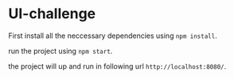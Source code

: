 # UI-challenge

First install all the neccessary dependencies using `npm install`.

run the project using `npm start`.

the project will up and run in following url `http://localhost:8080/`.
